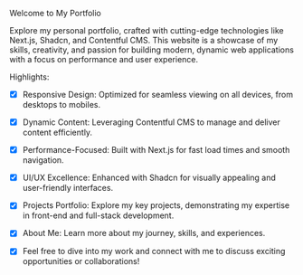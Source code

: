 Welcome to My Portfolio

Explore my personal portfolio, crafted with cutting-edge technologies like Next.js, Shadcn, and Contentful CMS. This website is a showcase of my skills, creativity, and passion for building modern, dynamic web applications with a focus on performance and user experience.

Highlights:

- [x] Responsive Design: Optimized for seamless viewing on all devices, from desktops to mobiles.

- [x] Dynamic Content: Leveraging Contentful CMS to manage and deliver content efficiently.

- [x] Performance-Focused: Built with Next.js for fast load times and smooth navigation.

- [x] UI/UX Excellence: Enhanced with Shadcn for visually appealing and user-friendly interfaces.

- [x] Projects Portfolio: Explore my key projects, demonstrating my expertise in front-end and full-stack development.

- [x] About Me: Learn more about my journey, skills, and experiences.

- [x] Feel free to dive into my work and connect with me to discuss exciting opportunities or collaborations!
